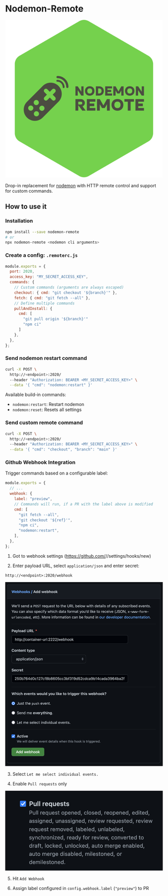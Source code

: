 # Nodemon-Remote

<p align="center">
  <img src="./img/logo.svg" alt="Nodemon-Remote Logo">
</p>

Drop-in replacement for [nodemon](https://nodemon.io/) with HTTP remote control and support for custom commands.

## How to use it

### Installation

```bash
npm install --save nodemon-remote
# or
npx nodemon-remote <nodemon cli arguments>
```

### Create a config: `.remoterc.js`

```js
module.exports = {
  port: 2020,
  access_key: "MY_SECRET_ACCESS_KEY",
  commands: {
    // Custom commands (arguments are always escaped)
    checkout: { cmd: "git checkout '${branch}'" },
    fetch: { cmd: "git fetch --all" },
    // Define multiple commands
    pullAndInstall: {
      cmd: [
        "git pull origin '${branch}'"
        "npm ci"
      ]
    },
  },
};
```

### Send nodemon restart command

```bash
curl -X POST \
  http://<endpoint>:2020/
  --header "Authorization: BEARER <MY_SECRET_ACCESS_KEY>" \
  --data '{ "cmd": "nodemon:restart" }'
```

Available build-in commands:

- `nodemon:restart`: Restart nodemon
- `nodemon:reset`: Resets all settings

### Send custom remote command

```bash
curl -X POST \
  http://<endpoint>:2020/
  --header "Authorization: BEARER <MY_SECRET_ACCESS_KEY>" \
  --data '{ "cmd": "checkout", "branch": "main" }'
```

### Github Webhook Integration

Trigger commands based on a configurable label:

```js
module.exports = {
  // ...
  webhook: {
    label: "preview",
    // Commands will run, if a PR with the label above is modified
    cmd: [
      "git fetch --all",
      "git checkout '${ref}'",
      "npm ci",
      "nodemon:restart",
    ],
  },
};
```

1. Got to webhook settings (https://github.com/<org>/<project>/settings/hooks/new)

2. Enter payload URL, select `application/json` and enter secret:

```
http://<endpoint>:2020/webhook
```

![](./img/webhook-config.png)

3. Select `Let me select individual events.`

4. Enable `Pull requests` only

![](./img/webhook-options.png)

5. Hit `Add Webhook`

6. Assign label configured in `config.webhook.label` (`"preview"`) to PR
